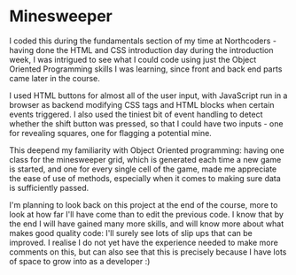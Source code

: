 # Minesweeper

I coded this during the fundamentals section of my time at Northcoders - having done the HTML and CSS introduction day during the introduction week, I was intrigued to see what I could code using just the Object Oriented Programming skills I was learning, since front and back end parts came later in the course.

I used HTML buttons for almost all of the user input, with JavaScript run in a browser as backend modifying CSS tags and HTML blocks when certain events triggered. I also used the tiniest bit of event handling to detect whether the shift button was pressed, so that I could have two inputs - one for revealing squares, one for flagging a potential mine.

This deepend my familiarity with Object Oriented programming: having one class for the minesweeper grid, which is generated each time a new game is started, and one for every single cell of the game, made me appreciate the ease of use of methods, especially when it comes to making sure data is sufficiently passed.

I'm planning to look back on this project at the end of the course, more to look at how far I'll have come than to edit the previous code. I know that by the end I will have gained many more skills, and will know more about what makes good quality code: I'll surely see lots of slip ups that can be improved. I realise I do not yet have the experience needed to make more comments on this, but can also see that this is precisely because I have lots of space to grow into as a developer :)
